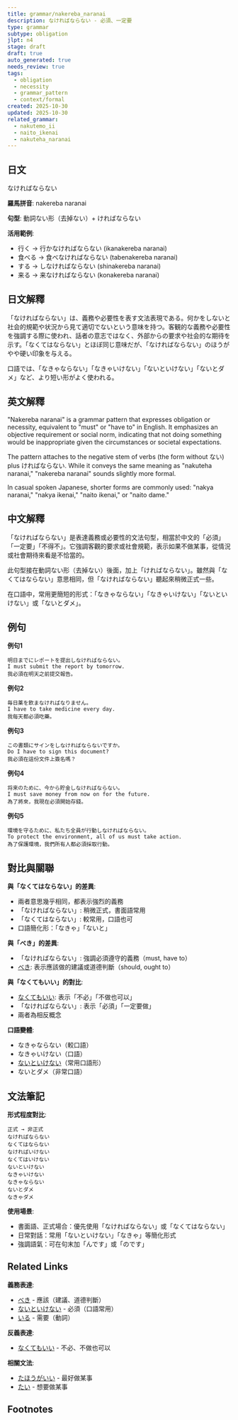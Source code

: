 ```yaml
---
title: grammar/nakereba_naranai
description: なければならない - 必須、一定要
type: grammar
subtype: obligation
jlpt: n4
stage: draft
draft: true
auto_generated: true
needs_review: true
tags:
  - obligation
  - necessity
  - grammar_pattern
  - context/formal
created: 2025-10-30
updated: 2025-10-30
related_grammar:
  - nakutemo_ii
  - naito_ikenai
  - nakuteha_naranai
---
```


## 日文
なければならない

**羅馬拼音**: nakereba naranai

**句型**: 動詞ない形（去掉ない）+ ければならない

**活用範例**:
- 行く → 行かなければならない (ikanakereba naranai)
- 食べる → 食べなければならない (tabenakereba naranai)
- する → しなければならない (shinakereba naranai)
- 来る → 来なければならない (konakereba naranai)

## 日文解釋
「なければならない」は、義務や必要性を表す文法表現である。何かをしないと社会的規範や状況から見て適切でないという意味を持つ。客観的な義務や必要性を強調する際に使われ、話者の意志ではなく、外部からの要求や社会的な期待を示す。「なくてはならない」とほぼ同じ意味だが、「なければならない」のほうがやや硬い印象を与える。

口語では、「なきゃならない」「なきゃいけない」「ないといけない」「ないとダメ」など、より短い形がよく使われる。

## 英文解釋
"Nakereba naranai" is a grammar pattern that expresses obligation or necessity, equivalent to "must" or "have to" in English. It emphasizes an objective requirement or social norm, indicating that not doing something would be inappropriate given the circumstances or societal expectations.

The pattern attaches to the negative stem of verbs (the form without ない) plus ければならない. While it conveys the same meaning as "nakuteha naranai," "nakereba naranai" sounds slightly more formal.

In casual spoken Japanese, shorter forms are commonly used: "nakya naranai," "nakya ikenai," "naito ikenai," or "naito dame."

## 中文解釋
「なければならない」是表達義務或必要性的文法句型，相當於中文的「必須」「一定要」「不得不」。它強調客觀的要求或社會規範，表示如果不做某事，從情況或社會期待來看是不恰當的。

此句型接在動詞ない形（去掉ない）後面，加上「ければならない」。雖然與「なくてはならない」意思相同，但「なければならない」聽起來稍微正式一些。

在口語中，常用更簡短的形式：「なきゃならない」「なきゃいけない」「ないといけない」或「ないとダメ」。

## 例句

**例句1**
```
明日までにレポートを提出しなければならない。
I must submit the report by tomorrow.
我必須在明天之前提交報告。
```

**例句2**
```
毎日薬を飲まなければなりません。
I have to take medicine every day.
我每天都必須吃藥。
```

**例句3**
```
この書類にサインをしなければならないですか。
Do I have to sign this document?
我必須在這份文件上簽名嗎？
```

**例句4**
```
将来のために、今から貯金しなければならない。
I must save money from now on for the future.
為了將來，我現在必須開始存錢。
```

**例句5**
```
環境を守るために、私たち全員が行動しなければならない。
To protect the environment, all of us must take action.
為了保護環境，我們所有人都必須採取行動。
```

## 對比與關聯

**與「なくてはならない」的差異**:
- 兩者意思幾乎相同，都表示強烈的義務
- 「なければならない」: 稍微正式，書面語常用
- 「なくてはならない」: 較常用，口語也可
- 口語簡化形：「なきゃ」「ないと」

**與「べき」的差異**:
- 「なければならない」: 強調必須遵守的義務（must, have to）
- [べき](031_beki.md): 表示應該做的建議或道德判斷（should, ought to）

**與「なくてもいい」的對比**:
- [なくてもいい](029_nakutemo_ii.md): 表示「不必」「不做也可以」
- 「なければならない」: 表示「必須」「一定要做」
- 兩者為相反概念

**口語變體**:
- なきゃならない（較口語）
- なきゃいけない（口語）
- [ないといけない](028_naito_ikenai.md)（常用口語形）
- ないとダメ（非常口語）

## 文法筆記

**形式程度對比**:
```
正式 → 非正式
なければならない
なくてはならない
なければいけない
なくてはいけない
ないといけない
なきゃいけない
なきゃならない
ないとダメ
なきゃダメ
```

**使用場景**:
- 書面語、正式場合：優先使用「なければならない」或「なくてはならない」
- 日常對話：常用「ないといけない」「なきゃ」等簡化形式
- 強調語氣：可在句末加「んです」或「のです」

## Related Links

**義務表達**:
- [べき](031_beki.md) - 應該（建議、道德判斷）
- [ないといけない](028_naito_ikenai.md) - 必須（口語常用）
- [いる](../verb-irr/003_iru.md) - 需要（動詞）

**反義表達**:
- [なくてもいい](029_nakutemo_ii.md) - 不必、不做也可以

**相關文法**:
- [たほうがいい](024_ta_hou_ga_ii.md) - 最好做某事
- [たい](../auxiliary/001_tai.md) - 想要做某事

## Footnotes
